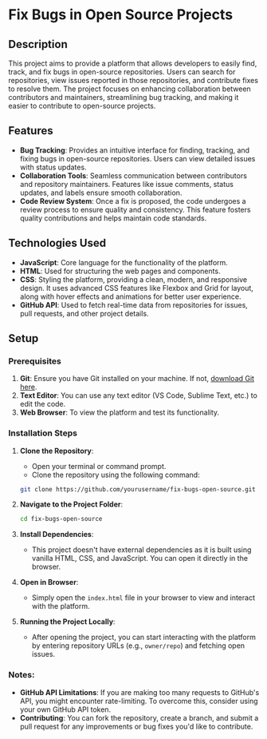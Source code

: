 # Fix Bugs in Open Source Projects

## Description

This project aims to provide a platform that allows developers to easily find, track, and fix bugs in open-source repositories. Users can search for repositories, view issues reported in those repositories, and contribute fixes to resolve them. The project focuses on enhancing collaboration between contributors and maintainers, streamlining bug tracking, and making it easier to contribute to open-source projects.

## Features

- **Bug Tracking**: Provides an intuitive interface for finding, tracking, and fixing bugs in open-source repositories. Users can view detailed issues with status updates.
- **Collaboration Tools**: Seamless communication between contributors and repository maintainers. Features like issue comments, status updates, and labels ensure smooth collaboration.
- **Code Review System**: Once a fix is proposed, the code undergoes a review process to ensure quality and consistency. This feature fosters quality contributions and helps maintain code standards.

## Technologies Used

- **JavaScript**: Core language for the functionality of the platform.
- **HTML**: Used for structuring the web pages and components.
- **CSS**: Styling the platform, providing a clean, modern, and responsive design. It uses advanced CSS features like Flexbox and Grid for layout, along with hover effects and animations for better user experience.
- **GitHub API**: Used to fetch real-time data from repositories for issues, pull requests, and other project details.

## Setup

### Prerequisites

1. **Git**: Ensure you have Git installed on your machine. If not, [download Git here](https://git-scm.com/).
2. **Text Editor**: You can use any text editor (VS Code, Sublime Text, etc.) to edit the code.
3. **Web Browser**: To view the platform and test its functionality.

### Installation Steps

1. **Clone the Repository**:
   - Open your terminal or command prompt.
   - Clone the repository using the following command:
   ```bash
   git clone https://github.com/yourusername/fix-bugs-open-source.git
   ```
   
2. **Navigate to the Project Folder**:
   ```bash
   cd fix-bugs-open-source
   ```

3. **Install Dependencies**:
   - This project doesn't have external dependencies as it is built using vanilla HTML, CSS, and JavaScript. You can open it directly in the browser.

4. **Open in Browser**:
   - Simply open the `index.html` file in your browser to view and interact with the platform.

5. **Running the Project Locally**:
   - After opening the project, you can start interacting with the platform by entering repository URLs (e.g., `owner/repo`) and fetching open issues.

### Notes:
- **GitHub API Limitations**: If you are making too many requests to GitHub's API, you might encounter rate-limiting. To overcome this, consider using your own GitHub API token.
- **Contributing**: You can fork the repository, create a branch, and submit a pull request for any improvements or bug fixes you'd like to contribute.
